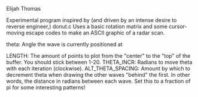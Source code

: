 Elijah Thomas

Experimental program inspired by (and driven by an intense desire to reverse engineer,) donut.c
Uses a basic rotation matrix and some cursor-moving escape codes to make an ASCII graphic of a radar scan.

theta:              Angle the wave is currently positioned at

LENGTH:             The amount of points to plot from the "center" to the "top" of the buffer. You should stick between 1-20.
THETA_INCR:         Radians to move theta with each iteration (clockwise).
ALT_THETA_SPACING:  Amount by which to decrement theta when drawing the other waves "behind" the first.
                    In other words, the distance in radians between each wave.
                    Set this to a fraction of pi for some interesting patterns!

